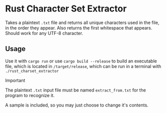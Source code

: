 # Rust Character Set Extractor

Takes a plaintext `.txt` file and returns all unique characters used in the file, in the order they appear. Also returns the first whitespace that appears.
Should work for any UTF-8 character.

## Usage
Use it with `cargo run` or use `cargo build --release` to build an executable file, which is located in `/target/release`, which can be run in a terminal with `./rust_charset_extractor`
> [!IMPORTANT]
> The plaintext `.txt` input file must be named `extract_from.txt` for the program to recognize it.
>
> A sample is included, so you may just choose to change it's contents. 